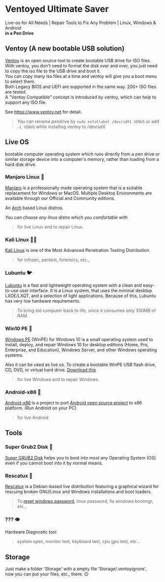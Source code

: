 # Ventoyed Ultimate Saver
Live-os for All Needs | Repair Tools to Fix Any Problem | Linux, Windows & Android  
**in a Pen Drive**

## Ventoy (A new bootable USB solution)
[Ventoy](https://github.com/ventoy/Ventoy "GitHub Repo") is an open source tool to create bootable USB drive for ISO files.  
With ventoy, you don't need to format the disk over and over, you just need to copy the iso file to the USB drive and boot it.  
You can copy many iso files at a time and ventoy will give you a boot menu to select them.  
Both Legacy BIOS and UEFI are supported in the same way. 200+ ISO files are tested.  
A "Ventoy Compatible" concept is introduced by ventoy, which can help to support any ISO file.  

See https://www.ventoy.net for detail.

> You can rename pendrive by `sudo exfatlabel /dev/sdX1 VENUS`
>                              or
>                             add `-L VENUS` while installing ventoy to /dev/sdX

## Live OS
bootable computer operating system which runs directly from a pen drive
or similar storage device into a computer's memory, rather than loading from a hard disk drive.

### Manjaro Linux :green_heart:
[Manjaro](https://manjaro.org/ "official website") is a professionally made operating system that is a suitable replacement for Windows or MacOS.
Multiple Desktop Environments are available through our Official and Community editions.

An [Arch](https://www.archlinux.org/ "official website") based Linux distros.

*You can choose any linux distro which you comfortable with*

> for live Linux and to repair Linux.

### Kali Linux :male_detective:
[Kali Linux](https://www.kali.org/ "official website") is one of the Most Advanced Penetration Testing Distribution.

> for infosec, pentest, forensics, etc.,

### Lubuntu :bird:
[Lubuntu](https://lubuntu.net/ "official website") is a fast and lightweight operating system with a clean and easy-to-use user interface.
It is a Linux system, that uses the minimal desktop LXDE/LXQT, and a selection of light applications.
Because of this, Lubuntu has very low hardware requirements.

> To bring old computer back to life, since it consumes only 350MB of RAM.

### Win10 PE :diamond_shape_with_a_dot_inside:
[Windows PE](https://docs.microsoft.com/en-us/windows-hardware/manufacture/desktop/winpe-intro "official") (WinPE) for Windows 10 is a small operating system
used to install, deploy, and repair Windows 10 for desktop editions (Home, Pro, Enterprise, and Education), Windows Server, and other Windows operating systems.

Also it can be used as live os.
To create a bootable WinPE USB flash drive, CD, DVD, or virtual hard drive.
[Download this](https://docs.microsoft.com/en-us/windows-hardware/manufacture/desktop/download-winpe--windows-pe "official")

> for live Windows and to repair Windows.

### Android-x86 :iphone:
[Android-x86](https://www.android-x86.org/ "official website") is a project to port [Android open source project](https://source.android.com/ "official") to x86 platform. (Run Android on your PC)

> for live Android

## Tools

### Super Grub2 Disk :minidisc:
[Super GRUB2 Disk](https://www.supergrubdisk.org/super-grub2-disk/ "official website") helps you to boot into most any Operating System (OS)
even if you cannot boot into it by normal means.

### Rescatux :speedboat:
[Rescatux](https://www.supergrubdisk.org/rescatux/ "official website") is a Debian-based live distribution featuring a graphical wizard
for rescuing broken GNU/Linux and Windows installations and boot loaders.

> To [reset windows password](https://pogostick.net/~pnh/ntpasswd/ "can use this too 'Offline Windows Password & Registry Editor'"), linux password, fix windows bootmgr, etc.,

### ??? :eye:
Hardware Diagnostic tool
> system spec, monitor test, keyboard test, cpu gpu test, etc...

## Storage
Just make a folder 'Storage' with a empty file 'Storage/.ventoyignore',  
now you can put your files, etc., there. :wink:
